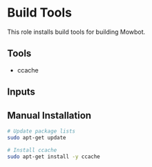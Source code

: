 # Build Tools

This role installs build tools for building Mowbot.

## Tools

- ccache

## Inputs

## Manual Installation

```bash
# Update package lists
sudo apt-get update

# Install ccache
sudo apt-get install -y ccache
```